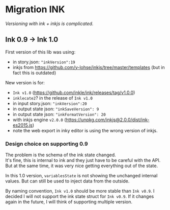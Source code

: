 # Migration INK

_Versioning with ink + inkjs is complicated._

## Ink 0.9 -> Ink 1.0

First version of this lib was using:
- in story.json: `"inkVersion":19`
- inkjs from https://github.com/y-lohse/inkjs/tree/master/templates (but in fact this is outdated)

New version is for:
- `Ink v1.0` (https://github.com/inkle/ink/releases/tag/v1.0.0)
- `inklecate2`? in the release of `Ink v1.0`
- in input story.json: `"inkVersion":20`
- in output state json: `"inkSaveVersion": 9`
- in output state json: `"inkFormatVersion": 20`
- with inkjs engine `v2.0.0` (https://unpkg.com/inkjs@2.0.0/dist/ink-es2015.js)
- note the web export in inky editor is using the wrong version of inkjs.

### Design choice on supporting 0.9

The problem is the schema of the ink state changed.\
It's fine, this is internal to ink and they just have to be careful with the API.\
But at the same time, it was very nice getting everything out of the state.

In this 1.0 version, `variablesState` is not showing the unchanged internal values. 
But can still be used to inject data from the outside.

By naming convention, `Ink v1.0` should be more stable than `Ink v0.9`. I decided I will not support the ink state struct for `Ink v0.9`.
If it changes again in the future, I will think of supporting multiple version.
